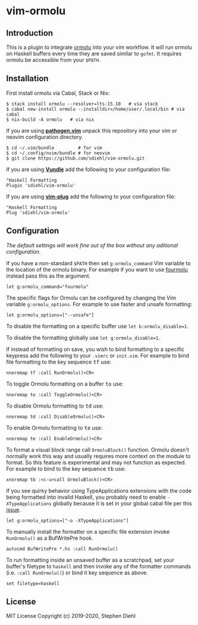 vim-ormolu
==========

Introduction
------------

This is a plugin to integrate [ormolu] into your vim workflow. It will run
ormolu on Haskell buffers every time they are saved similar to `gofmt`. It
requires ormolu be accessible from your `$PATH`.

[ormolu]: https://github.com/tweag/ormolu

Installation
------------

First install ormolu via Cabal, Stack or Nix:

```console
$ stack install ormolu --resolver=lts-15.10   # via stack
$ cabal new-install ormolu --installdir=/home/user/.local/bin # via cabal
$ nix-build -A ormolu   # via nix
```

If you are using **[pathogen.vim](https://github.com/tpope/vim-pathogen)** unpack
this repository into your vim or neovim configuration directory.

```console
$ cd ~/.vim/bundle         # for vim
$ cd ~/.config/nvim/bundle # for neovim
$ git clone https://github.com/sdiehl/vim-ormolu.git
```

If you are using **[Vundle](https://github.com/gmarik/Vundle.vim)** add the
following to your configuration file:

```vim
"Haskell Formatting
Plugin 'sdiehl/vim-ormolu'
```

If you are using **[vim-plug](https://github.com/junegunn/vim-plug)** add the
following to your configuration file:

```vim
"Haskell Formatting
Plug 'sdiehl/vim-ormolu'
```

Configuration
-------------

*The default settings will work fine out of the box without any aditional
configuration*.

If you have a non-standard `$PATH` then set `g:ormolu_command` Vim variable to
the location of the ormolu binary. For example if you want to use
[fourmolu](https://github.com/parsonsmatt/fourmolu) instead pass this as the
argument.

```vim
let g:ormolu_command="fourmolu"
```

The specific flags for Ormolu can be configured by changing the Vim variable
`g:ormolu_options`. For example to use faster and unsafe formatting:

```vim
let g:ormolu_options=["--unsafe"]
```

To disable the formatting on a specific buffer use `let b:ormolu_disable=1`.

To disable the formatting globally use `let g:ormolu_disable=1`.

If instead of formatting on save, you wish to bind formatting to a specific
keypress add the following to your `.vimrc` or `init.vim`.  For example to bind
file formatting to the key sequence <kbd>t</kbd><kbd>f</kbd> use:

```vim
nnoremap tf :call RunOrmolu()<CR>
```

To toggle Ormolu formatting on a buffer <kbd>t</kbd><kbd>o</kbd> use:

```vim
nnoremap to :call ToggleOrmolu()<CR>
```

To disable Ormolu formatting to <kbd>t</kbd><kbd>d</kbd> use:

```vim
nnoremap td :call DisableOrmolu()<CR>
```

To enable Ormolu formatting to <kbd>t</kbd><kbd>e</kbd> use:

```vim
nnoremap te :call EnableOrmolu()<CR>
```

To format a visual block range call `OrmoluBlock()` function. Ormolu doesn't
normally work this way and usually requires more context on the module to
format. So this feature is experimental and may not function as expected. For
example to bind to the key sequence <kbd>t</kbd><kbd>b</kbd> use:

```vim
xnoremap tb :<c-u>call OrmoluBlock()<CR>
```

If you see quirky behavior using TypeApplications extensions with the code being
formatted into invalid Haskell, you probably need to enable `-XTypeApplications`
globally because it is set in your global cabal file per this
[issue](https://github.com/tweag/ormolu/issues/452).

```vim
let g:ormolu_options=["-o -XTypeApplications"]
```

To manually install the formatter on a specific file extension invoke
`RunOrmolu()` as a BufWritePre hook.

```vim
autocmd BufWritePre *.hs :call RunOrmolu()
```

To run formatting inside an unsaved buffer as a scratchpad, set your buffer's
filetype to `haskell` and then invoke any of the formatter commands (i.e. `:call
RunOrmolu()`) or bind it key sequence as above.

```vim
set filetype=haskell
```

License
-------

MIT License
Copyright (c) 2019-2020, Stephen Diehl

